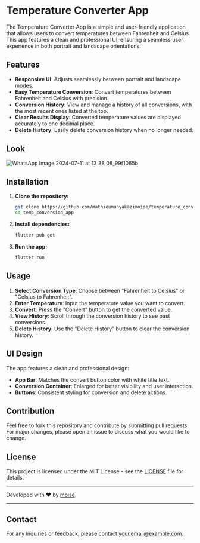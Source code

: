 # Temperature Converter App

The Temperature Converter App is a simple and user-friendly application that allows users to convert temperatures between Fahrenheit and Celsius. This app features a clean and professional UI, ensuring a seamless user experience in both portrait and landscape orientations.

## Features

- **Responsive UI**: Adjusts seamlessly between portrait and landscape modes.
- **Easy Temperature Conversion**: Convert temperatures between Fahrenheit and Celsius with precision.
- **Conversion History**: View and manage a history of all conversions, with the most recent ones listed at the top.
- **Clear Results Display**: Converted temperature values are displayed accurately to one decimal place.
- **Delete History**: Easily delete conversion history when no longer needed.

## Look
![WhatsApp Image 2024-07-11 at 13 38 08_99f1065b](https://github.com/iranziprince01/temperature_conversion_app/assets/116654088/7657fd6e-d3ac-4ce8-a810-79ae55de7838)


## Installation

1. **Clone the repository:**
    ```sh
    git clone https://github.com/mathieumunyakazimoise/temperature_conversion_.git
    cd temp_conversion_app
    ```

2. **Install dependencies:**
    ```sh
    flutter pub get
    ```

3. **Run the app:**
    ```sh
    flutter run
    ```

## Usage

1. **Select Conversion Type**: Choose between "Fahrenheit to Celsius" or "Celsius to Fahrenheit".
2. **Enter Temperature**: Input the temperature value you want to convert.
3. **Convert**: Press the "Convert" button to get the converted value.
4. **View History**: Scroll through the conversion history to see past conversions.
5. **Delete History**: Use the "Delete History" button to clear the conversion history.

## UI Design

The app features a clean and professional design:
- **App Bar**: Matches the convert button color with white title text.
- **Conversion Container**: Enlarged for better visibility and user interaction.
- **Buttons**: Consistent styling for conversion and delete actions.

## Contribution

Feel free to fork this repository and contribute by submitting pull requests. For major changes, please open an issue to discuss what you would like to change.

## License

This project is licensed under the MIT License - see the [LICENSE](LICENSE) file for details.

---

Developed with ❤️ by [moise](https://github.com/mathieumunyakazimoise).

---

## Contact

For any inquiries or feedback, please contact [your.email@example.com](mailto:m.munyakazi1@alustudent.com).